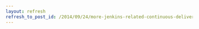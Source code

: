 ```yaml
---
layout: refresh
refresh_to_post_id: /2014/09/24/more-jenkins-related-continuous-delivery-events-in-chicago-washington-dc-and-san-francisco
---
```

